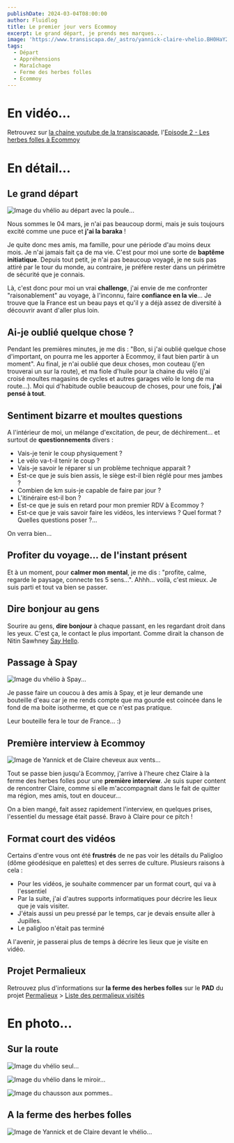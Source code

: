```yaml
---
publishDate: 2024-03-04T08:00:00
author: Fluidlog
title: Le premier jour vers Ecommoy
excerpt: Le grand départ, je prends mes marques...
image: 'https://www.transiscapa.de/_astro/yannick-claire-vhelio.BH0HaY2z_1aKVpP.webp'
tags:
  - Départ
  - Appréhensions
  - Maraîchage
  - Ferme des herbes folles
  - Ecommoy
---
```


# En vidéo...
Retrouvez sur [la chaine youtube de la transiscapade](https://www.youtube.com/@Transiscapade), l'[Episode 2 - Les herbes folles à Ecommoy](https://www.youtube.com/watch?v=2ZQm_Ee5TcU)

# En détail...

## Le grand départ
![Image du vhélio au départ avec la poule...](../../assets/images/le-grand-depart.jpg)

Nous sommes le 04 mars, je n'ai pas beaucoup dormi, mais je suis toujours excité comme une puce et **j'ai la baraka** !

Je quite donc mes amis, ma famille, pour une période d'au moins deux mois. Je n'ai jamais fait ça de ma vie. C'est pour moi une sorte de **baptême initiatique**. 
Depuis tout petit, je n'ai pas beaucoup voyagé, je ne suis pas attiré par le tour du monde, au contraire, je préfère rester dans un périmètre de sécurité que je connais. 

Là, c'est donc pour moi un vrai **challenge**, j'ai envie de me confronter "raisonablement" au voyage, à l'inconnu, faire **confiance en la vie**... Je trouve que la France est un beau pays et qu'il y a déjà assez de diversité à découvrir avant d'aller plus loin.

## Ai-je oublié quelque chose ?
Pendant les premières minutes, je me dis : "Bon, si j'ai oublié quelque chose d'important, on pourra me les apporter à Ecommoy, il faut bien partir à un moment". Au final, je n'ai oublié que deux choses, mon couteau (j'en trouverai un sur la route), et ma fiole d'huile pour la chaine du vélo (j'ai croisé moultes magasins de cycles et autres garages vélo le long de ma route...). Moi qui d'habitude oublie beaucoup de choses, pour une fois, **j'ai pensé à tout**.

## Sentiment bizarre et moultes questions
A l'intérieur de moi, un mélange d'excitation, de peur, de déchirement... et surtout de **questionnements** divers :
* Vais-je tenir le coup physiquement ?
* Le vélo va-t-il tenir le coup ?
* Vais-je savoir le réparer si un problème technique apparait ?
* Est-ce que je suis bien assis, le siège est-il bien réglé pour mes jambes ?
* Combien de km suis-je capable de faire par jour ?
* L'itinéraire est-il bon ?
* Est-ce que je suis en retard pour mon premier RDV à Ecommoy ?
* Est-ce que je vais savoir faire les vidéos, les interviews ? Quel format ? Quelles questions poser ?...

On verra bien...

## Profiter du voyage... de l'instant présent
Et à un moment, pour **calmer mon mental**, je me dis : "profite, calme, regarde le paysage, connecte tes 5 sens...". Ahhh... voilà, c'est mieux. Je suis parti et tout va bien se passer.

## Dire bonjour au gens
Sourire au gens, **dire bonjour** à chaque passant, en les regardant droit dans les yeux. C'est ça, le contact le plus important. 
Comme dirait la chanson de Nitin Sawhney [Say Hello](https://www.youtube.com/watch?v=LRnd_3f4SPU).

## Passage à Spay
![Image du vhélio à Spay...](../../assets/images/vhelio-spay.jpg)

Je passe faire un coucou à des amis à Spay, et je leur demande une bouteille d'eau car je me rends compte que ma gourde est coincée dans le fond de ma boite isotherme, et que ce n'est pas pratique.

Leur bouteille fera le tour de France... :)

## Première interview à Ecommoy
![Image de Yannick et de Claire cheveux aux vents...](../../assets/images/yannick-claire-vent.jpg)

Tout se passe bien jusqu'à Ecommoy, j'arrive à l'heure chez Claire à la ferme des herbes folles pour une **première interview**. Je suis super content de rencontrer Claire, comme si elle m'accompagnait dans le fait de quitter ma région, mes amis, tout en douceur...

On a bien mangé, fait assez rapidement l'interview, en quelques prises, l'essentiel du message était passé. Bravo à Claire pour ce pitch !

## Format court des vidéos
Certains d'entre vous ont été **frustrés** de ne pas voir les détails du Paligloo (dôme géodésique en palettes) et des serres de culture. Plusieurs raisons à cela : 
* Pour les vidéos, je souhaite commencer par un format court, qui va à l'essentiel
* Par la suite, j'ai d'autres supports informatiques pour décrire les lieux que je vais visiter.
* J'étais aussi un peu pressé par le temps, car je devais ensuite aller à Jupilles.
* Le paligloo n'était pas terminé

A l'avenir, je passerai plus de temps à décrire les lieux que je visite en vidéo.

## Projet Permalieux
Retrouvez plus d'informations sur **la ferme des herbes folles** sur le **PAD** du projet [Permalieux](https://paper.dropbox.com/doc/Permalieux-72-IlbDvuBKKhOERQtgZqiz2) > [Liste des permalieux visités](https://paper.dropbox.com/doc/Liste-des-permalieux-visites-auX6lhoT0BAJ9rh3kCl2w)

# En photo...

## Sur la route
![Image du vhélio seul...](../../assets/images/vhelio-seul.jpg)

![Image du vhélio dans le miroir...](../../assets/images/vhelio-mirror.jpg)

![Image du chausson aux pommes..](../../assets/images/chausson-pommes.jpg)

## A la ferme des herbes folles

![Image de Yannick et de Claire devant le vhélio...](../../assets/images/yannick-claire-vhelio.jpg)

